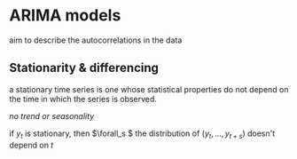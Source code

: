 # ARIMA models
aim to describe the autocorrelations in the data
## Stationarity & differencing
a stationary time series is one whose statistical properties do not depend on the time in which the series is observed.

*no trend or seasonality*

if $y_t$ is stationary, then $\forall_s $ the distribution of $(y_t, ..., y_{t+s})$ doesn't depend on $t$